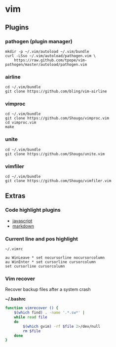 vim
===

Plugins
-------

### pathogen (plugin manager)

    mkdir -p ~/.vim/autoload ~/.vim/bundle
    curl -LSso ~/.vim/autoload/pathogen.vim \
        https://raw.github.com/tpope/vim-pathogen/master/autoload/pathogen.vim

### airline

    cd ~/.vim/bundle
    git clone https://github.com/bling/vim-airline

### vimproc

    cd ~/.vim/bundle
    git clone https://github.com/Shougo/vimproc.vim
    cd vimproc.vim
    make

### unite

    cd ~/.vim/bundle
    git clone https://github.com/Shougo/unite.vim

### vimfiler

    cd ~/.vim/bundle
    git clone https://github.com/Shougo/vimfiler.vim

Extras
------

### Code highlight plugins

*   [javascript](https://github.com/pangloss/vim-javascript.git)
*   [markdown](https://github.com/hallison/vim-markdown.git)

### Current line and pos highlight

`~/.vimrc`

    au WinLeave * set nocursorline nocursorcolumn
    au WinEnter * set cursorline cursorcolumn
    set cursorline cursorcolumn

### Vim recover

Recover backup files after a system crash

**~/.bashrc**

```bash
function vimrecover () {
    $(which find) . -name '.*.sw*' |
    while read file
    do
        $(which gvim) -rf $file 2>/dev/null
        rm $file
    done
}
```
